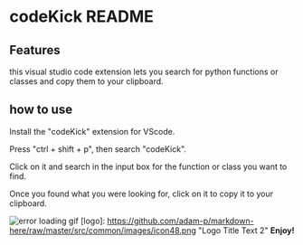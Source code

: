 # codeKick README

## Features

this visual studio code extension lets you search for python functions or classes and copy them to your clipboard.


## how to use

Install the "codeKick" extension for VScode.

Press "ctrl + shift + p", then search "codeKick".

Click on it and search in the input box for the function or class you want to find.

Once you found what you were looking for, click on it to copy it to your clipboard.

![error loading gif]("https://raw.githubusercontent.com/RandomTheFirst/codeKick/master/assets/codeKickShowcase.gif")
[logo]: https://github.com/adam-p/markdown-here/raw/master/src/common/images/icon48.png "Logo Title Text 2"
**Enjoy!**
